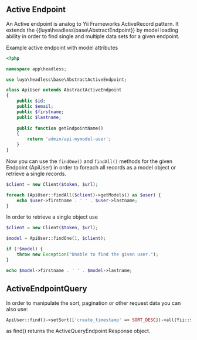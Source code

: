## Active Endpoint

An Active endpoint is analog to Yii Frameworks ActiveRecord pattern. It extends the {{luya\headless\base\AbstractEndpoint}} by model loading ability in order to find single and multiple data sets for a given endpoint.

Example active endpoint with model attributes

```php
<?php

namespace app\headless;

use luya\headless\base\AbstractActiveEndpoint;

class ApiUser extends AbstractActiveEndpoint
{
    public $id;
    public $email;
    public $firstname;
    public $lastname;
    
    public function getEndpointName()
    {
        return 'admin/api-mymodel-user';
    }
}
```

Now you can use the `findOne()` and `findAll()` methods for the given Endpoint (ApiUser) in order to foreach all records as a model object or retrieve a single records.

```php
$client = new Client($token, $url);

foreach (ApiUser::findAll($client)->getModels() as $user) {
    echo $user->firstname . ' ' . $user->lastname;
}
```

In order to retrieve a single object use

```php
$client = new Client($token, $url);

$model = ApiUser::findOne(1, $client);

if (!$model) {
    throw new Exception("Unable to find the given user.");
}

echo $model->firstname . ' ' . $model->lastname;
```

## ActiveEndpointQuery

In order to manipulate the sort, pagination or other request data you can also use:

```php
ApiUser::find()->setSort(['create_timestamp' => SORT_DESC])->all(Yii::$app->api->client),
```
 
 as find() returns the ActiveQueryEndpoint Response object.